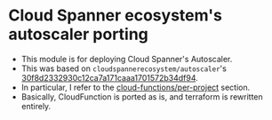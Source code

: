 # Cloud Spanner ecosystem's autoscaler porting

- This module is for deploying Cloud Spanner's Autoscaler.
- This was based on `cloudspannerecosystem/autoscaler`'s [30f8d2332930c12ca7a171caaa1701572b34df94](https://github.com/cloudspannerecosystem/autoscaler/tree/30f8d2332930c12ca7a171caaa1701572b34df94).
- In particular, I refer to the [cloud-functions/per-project](https://github.com/cloudspannerecosystem/autoscaler/tree/30f8d2332930c12ca7a171caaa1701572b34df94/terraform/cloud-functions/per-project) section.
- Basically, CloudFunction is ported as is, and terraform is rewritten entirely.
